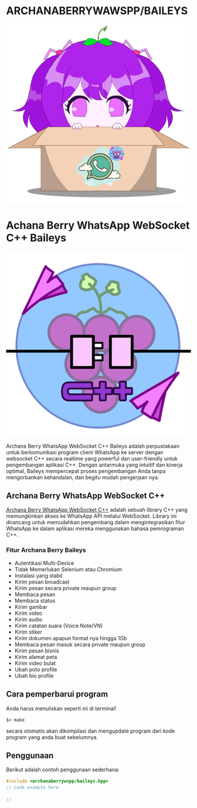 # ARCHANABERRYWAWSPP/BAILEYS
![Archana Berry WhatsApp Websocket C++ Baileys](archanaberry/archanaberry-icon.png)
# Achana Berry WhatsApp WebSocket C++ Baileys

![Archana Berry](archanaberry/abwawspp.png)

Archana Berry WhatsApp WebSocket C++ Baileys adalah perpustakaan untuk berkomunikasi program client WhatsApp ke server dengan websocket C++ secara realtime yang powerful dan user-friendly untuk pengembangan aplikasi C++. Dengan antarmuka yang intuitif dan kinerja optimal, Baileys mempercepat proses pengembangan Anda tanpa mengorbankan kehandalan, dan begitu mudah pengerjaan nya.

## Archana Berry WhatsApp WebSocket C++

[Archana Berry WhatsApp WebSocket C++](link_library) adalah sebuah library C++ yang memungkinkan akses ke WhatsApp API melalui WebSocket. Library ini dirancang untuk memudahkan pengembang dalam mengintegrasikan fitur WhatsApp ke dalam aplikasi mereka menggunakan bahasa pemrograman C++.

### Fitur Archana Berry Baileys 

- Autentikasi Multi-Device
- Tidak Memerlukan Selenium atau Chromium
- Instalasi yang stabil
- Kirim pesan broadcast
- Kirim pesan secara private maupun group
- Membaca pesan
- Membaca status
- Kirim gambar
- Kirim video
- Kirim audio
- Kirim catatan suara (Voice Note/VN)
- Kirim stiker
- Kirim dokumen apapun format nya hingga 1Gb
- Membaca pesan masuk secara private maupun group
- Kirim pesan bisnis
- Kirim alamat peta
- Kirim video bulat
- Ubah poto profile
- Ubah bio profile

## Cara pemperbarui program
Anda harus menuliskan seperti ini di terminal!
```
$> make
```

secara otomatis akan dikompilasi dan mengupdate program dari kode program yang anda buat sebelumnya.

## Penggunaan

Berikut adalah contoh penggunaan sederhana:

```cpp
#include <archanaberrywspp/baileys.hpp>
// Code example here

//
